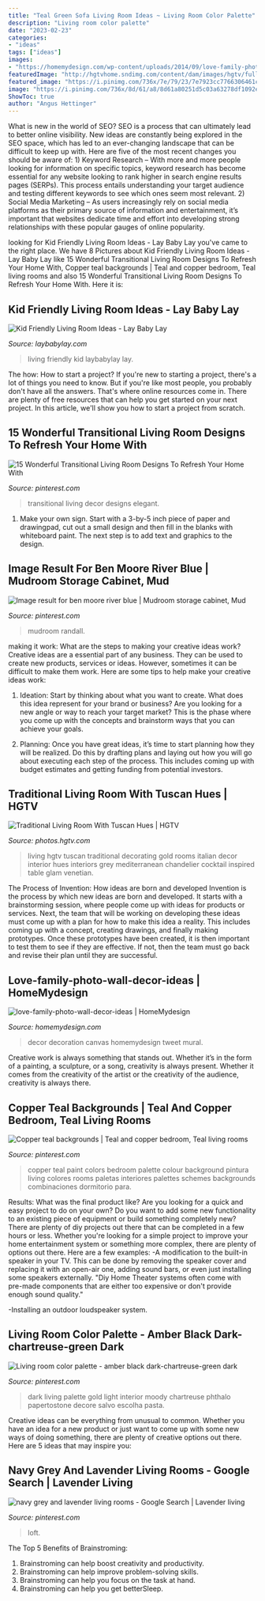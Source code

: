 ```yaml
---
title: "Teal Green Sofa Living Room Ideas ~ Living Room Color Palette"
description: "Living room color palette"
date: "2023-02-23"
categories:
- "ideas"
tags: ["ideas"]
images:
- "https://homemydesign.com/wp-content/uploads/2014/09/love-family-photo-wall-decor-ideas.jpg"
featuredImage: "http://hgtvhome.sndimg.com/content/dam/images/hgtv/fullset/2010/2/18/0/DP_beasley-living-room-chandelier_s3x4.jpg.rend.hgtvcom.616.822.suffix/1400945419901.jpeg"
featured_image: "https://i.pinimg.com/736x/7e/79/23/7e7923cc7766306461c9d23ce1de5273--transitional-living-room-ideas-transitional-design.jpg"
image: "https://i.pinimg.com/736x/8d/61/a8/8d61a80251d5c03a63278df1092eef63.jpg"
ShowToc: true
author: "Angus Hettinger"
---
```



What is new in the world of SEO?
SEO is a process that can ultimately lead to better online visibility. New ideas are constantly being explored in the SEO space, which has led to an ever-changing landscape that can be difficult to keep up with. Here are five of the most recent changes you should be aware of: 1) Keyword Research – With more and more people looking for information on specific topics, keyword research has become essential for any website looking to rank higher in search engine results pages (SERPs). This process entails understanding your target audience and testing different keywords to see which ones seem most relevant. 2) Social Media Marketing – As users increasingly rely on social media platforms as their primary source of information and entertainment, it’s important that websites dedicate time and effort into developing strong relationships with these popular gauges of online popularity.

	

		
looking for Kid Friendly Living Room Ideas - Lay Baby Lay you've came to the right place. We have 8 Pictures about Kid Friendly Living Room Ideas - Lay Baby Lay like 15 Wonderful Transitional Living Room Designs To Refresh Your Home With, Copper teal backgrounds | Teal and copper bedroom, Teal living rooms and also 15 Wonderful Transitional Living Room Designs To Refresh Your Home With. Here it is:
		
    
## Kid Friendly Living Room Ideas - Lay Baby Lay

<img loading=lazy src="https://res.cloudinary.com/laybabylay/image/upload/q_90,w_1200/living_room_redo-55_i3ewxb.jpg" onerror="this.onerror=null;this.src='https://tse1.mm.bing.net/th?id=OIP.iYaGGw_xkJdgdeJPC9JUzgHaK6&amp;pid=15.1';" alt="Kid Friendly Living Room Ideas - Lay Baby Lay">

_Source: laybabylay.com_

>living friendly kid laybabylay lay. 

	

The how: How to start a project?
If you're new to starting a project, there's a lot of things you need to know. But if you're like most people, you probably don't have all the answers. That's where online resources come in. There are plenty of free resources that can help you get started on your next project. In this article, we'll show you how to start a project from scratch.

    
## 15 Wonderful Transitional Living Room Designs To Refresh Your Home With

<img loading=lazy src="https://i.pinimg.com/736x/7e/79/23/7e7923cc7766306461c9d23ce1de5273--transitional-living-room-ideas-transitional-design.jpg" onerror="this.onerror=null;this.src='https://tse2.mm.bing.net/th?id=OIP.dh9eww1avljfTeDMwlK1GAHaJ4&amp;pid=15.1';" alt="15 Wonderful Transitional Living Room Designs To Refresh Your Home With">

_Source: pinterest.com_

>transitional living decor designs elegant. 

	

1. Make your own sign. Start with a 3-by-5 inch piece of paper and drawingpad, cut out a small design and then fill in the blanks with whiteboard paint. The next step is to add text and graphics to the design.

    
## Image Result For Ben Moore River Blue | Mudroom Storage Cabinet, Mud

<img loading=lazy src="https://i.pinimg.com/736x/6c/a8/0c/6ca80ce8c790bf8c097011e33572c4c7.jpg" onerror="this.onerror=null;this.src='https://tse2.mm.bing.net/th?id=OIP.RcISsa5yQ1MnM3xvXIJS4wHaJ4&amp;pid=15.1';" alt="Image result for ben moore river blue | Mudroom storage cabinet, Mud">

_Source: pinterest.com_

>mudroom randall. 

	

making it work: What are the steps to making your creative ideas work?
Creative ideas are a essential part of any business. They can be used to create new products, services or ideas. However, sometimes it can be difficult to make them work. Here are some tips to help make your creative ideas work:
1. Ideation: Start by thinking about what you want to create. What does this idea represent for your brand or business? Are you looking for a new angle or way to reach your target market? This is the phase where you come up with the concepts and brainstorm ways that you can achieve your goals.

2. Planning: Once you have great ideas, it’s time to start planning how they will be realized. Do this by drafting plans and laying out how you will go about executing each step of the process. This includes coming up with budget estimates and getting funding from potential investors.


    
## Traditional Living Room With Tuscan Hues | HGTV

<img loading=lazy src="http://hgtvhome.sndimg.com/content/dam/images/hgtv/fullset/2010/2/18/0/DP_beasley-living-room-chandelier_s3x4.jpg.rend.hgtvcom.616.822.suffix/1400945419901.jpeg" onerror="this.onerror=null;this.src='https://tse4.mm.bing.net/th?id=OIP.0Ut6i3iSkYvHdD7HRRKA6QHaJ4&amp;pid=15.1';" alt="Traditional Living Room With Tuscan Hues | HGTV">

_Source: photos.hgtv.com_

>living hgtv tuscan traditional decorating gold rooms italian decor interior hues interiors grey mediterranean chandelier cocktail inspired table glam venetian. 

	

The Process of Invention: How ideas are born and developed
Invention is the process by which new ideas are born and developed. It starts with a brainstorming session, where people come up with ideas for products or services. Next, the team that will be working on developing these ideas must come up with a plan for how to make this idea a reality. This includes coming up with a concept, creating drawings, and finally making prototypes. Once these prototypes have been created, it is then important to test them to see if they are effective. If not, then the team must go back and revise their plan until they are successful.

    
## Love-family-photo-wall-decor-ideas | HomeMydesign

<img loading=lazy src="https://homemydesign.com/wp-content/uploads/2014/09/love-family-photo-wall-decor-ideas.jpg" onerror="this.onerror=null;this.src='https://tse2.mm.bing.net/th?id=OIP.ExveYXdagjAh1lpS8cq1YwHaJ-&amp;pid=15.1';" alt="love-family-photo-wall-decor-ideas | HomeMydesign">

_Source: homemydesign.com_

>decor decoration canvas homemydesign tweet mural. 

	

Creative work is always something that stands out. Whether it’s in the form of a painting, a sculpture, or a song, creativity is always present. Whether it comes from the creativity of the artist or the creativity of the audience, creativity is always there.

    
## Copper Teal Backgrounds | Teal And Copper Bedroom, Teal Living Rooms

<img loading=lazy src="https://i.pinimg.com/736x/de/4f/a8/de4fa8278e51a7079de94b98515f550d.jpg" onerror="this.onerror=null;this.src='https://tse3.mm.bing.net/th?id=OIP.VPV6svqBLbLWF87XHLGj9AHaJy&amp;pid=15.1';" alt="Copper teal backgrounds | Teal and copper bedroom, Teal living rooms">

_Source: pinterest.com_

>copper teal paint colors bedroom palette colour background pintura living colores rooms paletas interiores palettes schemes backgrounds combinaciones dormitorio para. 

	

Results: What was the final product like?
Are you looking for a quick and easy project to do on your own? Do you want to add some new functionality to an existing piece of equipment or build something completely new? There are plenty of diy projects out there that can be completed in a few hours or less. Whether you're looking for a simple project to improve your home entertainment system or something more complex, there are plenty of options out there. Here are a few examples: 
-A modification to the built-in speaker in your TV. This can be done by removing the speaker cover and replacing it with an open-air one, adding sound bars, or even just installing some speakers externally.
"Diy Home Theater systems often come with pre-made components that are either too expensive or don't provide enough sound quality."

-Installing an outdoor loudspeaker system.

    
## Living Room Color Palette - Amber Black Dark-chartreuse-green Dark

<img loading=lazy src="https://i.pinimg.com/736x/62/d7/0d/62d70d9a0ff3aab82adbdb298bf9e769--long-fringes-decoration-design.jpg" onerror="this.onerror=null;this.src='https://tse2.mm.bing.net/th?id=OIP.avCcoag05WYDFdkwgO6cawC8FK&amp;pid=15.1';" alt="Living room color palette - amber black dark-chartreuse-green dark">

_Source: pinterest.com_

>dark living palette gold light interior moody chartreuse phthalo papertostone decore salvo escolha pasta. 

	

Creative ideas can be everything from unusual to common. Whether you have an idea for a new product or just want to come up with some new ways of doing something, there are plenty of creative options out there. Here are 5 ideas that may inspire you: 

    
## Navy Grey And Lavender Living Rooms - Google Search | Lavender Living

<img loading=lazy src="https://i.pinimg.com/736x/8d/61/a8/8d61a80251d5c03a63278df1092eef63.jpg" onerror="this.onerror=null;this.src='https://tse1.mm.bing.net/th?id=OIP.asyV3qeicEDWITLvhAZfiwHaEm&amp;pid=15.1';" alt="navy grey and lavender living rooms - Google Search | Lavender living">

_Source: pinterest.com_

>loft. 

	

The Top 5 Benefits of Brainstroming:
1. Brainstroming can help boost creativity and productivity.
2. Brainstroming can help improve problem-solving skills.
3. Brainstroming can help you focus on the task at hand.
4. Brainstroming can help you get betterSleep.

